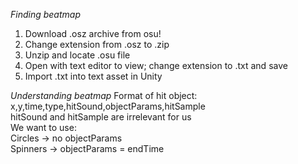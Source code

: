 *Finding beatmap*
1. Download .osz archive from osu!
2. Change extension from .osz to .zip
3. Unzip and locate .osu file
4. Open with text editor to view; change extension to .txt and save
5. Import .txt into text asset in Unity

*Understanding beatmap*
Format of hit object: x,y,time,type,hitSound,objectParams,hitSample   
hitSound and hitSample are irrelevant for us    
We want to use:     
Circles -> no objectParams    
Spinners -> objectParams = endTime
